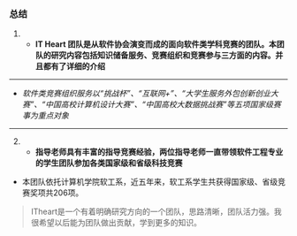 ###    总结 
1. + **IT Heart 团队是从软件协会演变而成的面向软件类学科竞赛的团队。本团队的研究内容包括知识储备服务、竞赛组织和竞赛参与三方面的内容。并且都有了详细的介绍**
---
 + *软件类竞赛组织服务以“挑战杯”、“互联网+”、“大学生服务外包创新创业大赛”、“中国高校计算机设计大赛”、“中国高校大数据挑战赛”等五项国家级赛事为重点对象*
---
2. + **指导老师具有丰富的指导竞赛经验，两位指导老师一直带领软件工程专业的学生团队参加各类国家级和省级科技竞赛**
+ 本团队依托计算机学院软工系，近五年来，软工系学生共获得国家级、省级竞赛奖项共206项。
>ITheart是一个有着明确研究方向的一个团队，思路清晰，团队活力强。我很希望以后能为团队做出贡献，学到更多的知识。
